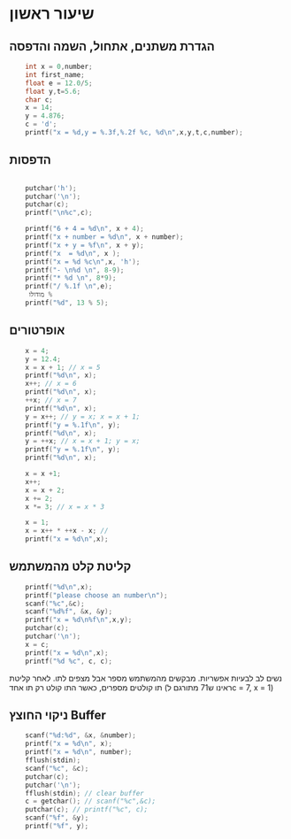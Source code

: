 # שיעור ראשון

## הגדרת משתנים, אתחול, השמה והדפסה

```c
    int x = 0,number;
    int first_name;
    float e = 12.0/5;
    float y,t=5.6;
    char c;
    x = 14;
    y = 4.876;
    c = 'd';
    printf("x = %d,y = %.3f,%.2f %c, %d\n",x,y,t,c,number);
```

## הדפסות

```c

    putchar('h');
    putchar('\n');
    putchar(c);
    printf("\n%c",c);

    printf("6 + 4 = %d\n", x + 4);
    printf("x + number = %d\n", x + number);
    printf("x + y = %f\n", x + y);
    printf("x  = %d\n", x );
    printf("x = %d %c\n",x, 'h');
    printf("- \n%d \n", 8-9);
    printf("* %d \n", 8*9);
    printf("/ %.1f \n",e);
     מודולו %
    printf("%d", 13 % 5);
```
## אופרטורים

```c
    x = 4;
    y = 12.4;
    x = x + 1; // x = 5
    printf("%d\n", x);
    x++; // x = 6
    printf("%d\n", x);
    ++x; // x = 7
    printf("%d\n", x);
    y = x++; // y = x; x = x + 1;
    printf("y = %.1f\n", y);
    printf("%d\n", x);
    y = ++x; // x = x + 1; y = x;
    printf("y = %.1f\n", y);
    printf("%d\n", x);

    x = x +1;
    x++;
    x = x + 2;
    x += 2;
    x *= 3; // x = x * 3

    x = 1;
    x = x++ * ++x - x; //
    printf("x = %d\n",x);
```

## קליטת קלט מהמשתמש

```c
    printf("%d\n",x);
    printf("please choose an number\n");
    scanf("%c",&c);
    scanf("%d%f", &x, &y);
    printf("x = %d\n%f\n",x,y);
    putchar(c);
    putchar('\n');
    x = c;
    printf("x = %d\n",x);
    printf("%d %c", c, c);
```
נשים לב לבעיות אפשריות. מבקשים מהמשתמש מספר אבל מצפים לתו. לאחר קליטת תו קולטים מספרים, כאשר התו קולט רק תו אחד (ראינו ש71 מתורגם לc = 7, x = 1)

## ניקוי החוצץ Buffer
```c
    scanf("%d:%d", &x, &number);
    printf("x = %d\n", x);
    printf("x = %d\n", number);
    fflush(stdin);
    scanf("%c", &c);
    putchar(c);
    putchar('\n');
    fflush(stdin); // clear buffer
    c = getchar(); // scanf("%c",&c);
    putchar(c); // printf("%c", c);
    scanf("%f", &y);
    printf("%f", y);
```
